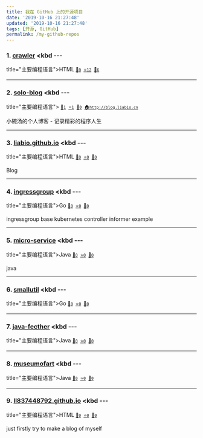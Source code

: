 ```yaml
---
title: 我在 GitHub 上的开源项目
date: '2019-10-16 21:27:48'
updated: '2019-10-16 21:27:48'
tags: [开源, GitHub]
permalink: /my-github-repos
---
```

<!-- 该页面会被定时任务自动覆盖，所以请勿手工更新 -->
<!-- 如果你有更漂亮的排版方式，请发 issue 告诉我们 -->

### 1. [crawler](https://github.com/liabio/crawler) <kbd ---
title="主要编程语言">HTML</kbd> <span style="font-size: 12px;">[🤩`0`](https://github.com/liabio/crawler/watchers "关注数")&nbsp;&nbsp;[⭐️`12`](https://github.com/liabio/crawler/stargazers "收藏数")&nbsp;&nbsp;[🖖`6`](https://github.com/liabio/crawler/network/members "分叉数")</span>





---

### 2. [solo-blog](https://github.com/liabio/solo-blog) <kbd ---
title="主要编程语言"></kbd> <span style="font-size: 12px;">[🤩`1`](https://github.com/liabio/solo-blog/watchers "关注数")&nbsp;&nbsp;[⭐️`1`](https://github.com/liabio/solo-blog/stargazers "收藏数")&nbsp;&nbsp;[🖖`0`](https://github.com/liabio/solo-blog/network/members "分叉数")&nbsp;&nbsp;[🏠`http://blog.liabio.cn`](http://blog.liabio.cn "项目主页")</span>

小碗汤的个人博客 - 记录精彩的程序人生



---

### 3. [liabio.github.io](https://github.com/liabio/liabio.github.io) <kbd ---
title="主要编程语言">HTML</kbd> <span style="font-size: 12px;">[🤩`0`](https://github.com/liabio/liabio.github.io/watchers "关注数")&nbsp;&nbsp;[⭐️`0`](https://github.com/liabio/liabio.github.io/stargazers "收藏数")&nbsp;&nbsp;[🖖`0`](https://github.com/liabio/liabio.github.io/network/members "分叉数")</span>

Blog



---

### 4. [ingressgroup](https://github.com/liabio/ingressgroup) <kbd ---
title="主要编程语言">Go</kbd> <span style="font-size: 12px;">[🤩`0`](https://github.com/liabio/ingressgroup/watchers "关注数")&nbsp;&nbsp;[⭐️`0`](https://github.com/liabio/ingressgroup/stargazers "收藏数")&nbsp;&nbsp;[🖖`0`](https://github.com/liabio/ingressgroup/network/members "分叉数")</span>

ingressgroup base kubernetes controller informer example



---

### 5. [micro-service](https://github.com/liabio/micro-service) <kbd ---
title="主要编程语言">Java</kbd> <span style="font-size: 12px;">[🤩`0`](https://github.com/liabio/micro-service/watchers "关注数")&nbsp;&nbsp;[⭐️`0`](https://github.com/liabio/micro-service/stargazers "收藏数")&nbsp;&nbsp;[🖖`0`](https://github.com/liabio/micro-service/network/members "分叉数")</span>

java



---

### 6. [smallutil](https://github.com/liabio/smallutil) <kbd ---
title="主要编程语言">Go</kbd> <span style="font-size: 12px;">[🤩`0`](https://github.com/liabio/smallutil/watchers "关注数")&nbsp;&nbsp;[⭐️`0`](https://github.com/liabio/smallutil/stargazers "收藏数")&nbsp;&nbsp;[🖖`0`](https://github.com/liabio/smallutil/network/members "分叉数")</span>





---

### 7. [java-fecther](https://github.com/liabio/java-fecther) <kbd ---
title="主要编程语言">Java</kbd> <span style="font-size: 12px;">[🤩`0`](https://github.com/liabio/java-fecther/watchers "关注数")&nbsp;&nbsp;[⭐️`0`](https://github.com/liabio/java-fecther/stargazers "收藏数")&nbsp;&nbsp;[🖖`0`](https://github.com/liabio/java-fecther/network/members "分叉数")</span>





---

### 8. [museumofart](https://github.com/liabio/museumofart) <kbd ---
title="主要编程语言">Java</kbd> <span style="font-size: 12px;">[🤩`0`](https://github.com/liabio/museumofart/watchers "关注数")&nbsp;&nbsp;[⭐️`0`](https://github.com/liabio/museumofart/stargazers "收藏数")&nbsp;&nbsp;[🖖`0`](https://github.com/liabio/museumofart/network/members "分叉数")</span>





---

### 9. [ll837448792.github.io](https://github.com/liabio/ll837448792.github.io) <kbd ---
title="主要编程语言">HTML</kbd> <span style="font-size: 12px;">[🤩`0`](https://github.com/liabio/ll837448792.github.io/watchers "关注数")&nbsp;&nbsp;[⭐️`0`](https://github.com/liabio/ll837448792.github.io/stargazers "收藏数")&nbsp;&nbsp;[🖖`0`](https://github.com/liabio/ll837448792.github.io/network/members "分叉数")</span>

just firstly try to make a blog of myself

